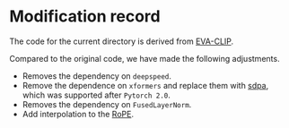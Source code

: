 # Modification record

The code for the current directory is derived from [EVA-CLIP](https://github.com/baaivision/EVA/tree/master/EVA-CLIP/rei/eva_clip).

Compared to the original code, we have made the following adjustments.

- Removes the dependency on `deepspeed`.
- Remove the dependence on `xformers` and replace them with [sdpa](https://pytorch.org/docs/stable/generated/torch.nn.functional.scaled_dot_product_attention.html), which was supported after `Pytorch 2.0`.
- Removes the dependency on `FusedLayerNorm`.
- Add interpolation to the [RoPE](rope.py).
